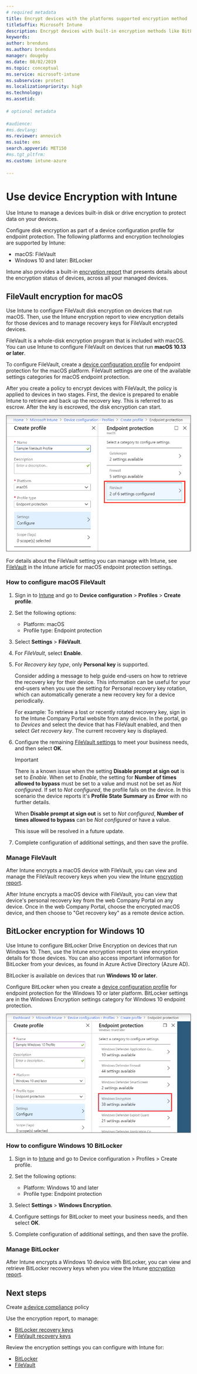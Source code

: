```yaml
---
# required metadata
title: Encrypt devices with the platforms supported encryption method 
titleSuffix: Microsoft Intune
description: Encrypt devices with built-in encryption methods like BitLocker or FileVault, and manage the recovery keys for those encrypted devices from within the Intune portal. 
keywords:
author: brenduns
ms.author: brenduns
manager: dougeby
ms.date: 08/02/2019
ms.topic: conceptual
ms.service: microsoft-intune
ms.subservice: protect
ms.localizationpriority: high
ms.technology:
ms.assetid:  

# optional metadata

#audience:
#ms.devlang:
ms.reviewer: annovich
ms.suite: ems
search.appverid: MET150
#ms.tgt_pltfrm:
ms.custom: intune-azure

---
```


# Use device Encryption with Intune  

Use Intune to manage a devices built-in disk or drive encryption to protect data on your devices.  

Configure disk encryption as part of a device configuration profile for endpoint protection. The following platforms and encryption technologies are supported by Intune:  
- macOS: FileVault   
- Windows 10 and later: BitLocker  

Intune also provides a built-in [encryption report](encryption-monitor.md) that presents details about the encryption status of devices, across all your managed devices.  

## FileVault encryption for macOS  

Use Intune to configure FileVault disk encryption on devices that run macOS. Then, use the Intune encryption report to view encryption details for those devices and to manage recovery keys for FileVault encrypted devices.  

FileVault is a whole-disk encryption program that is included with macOS. You can use Intune to configure FileVault on devices that run **macOS 10.13 or later**.  

To configure FileVault, create a [device configuration profile](../configuration/device-profile-create.md) for endpoint protection for the macOS platform. FileVault settings are one of the available settings categories for macOS endpoint protection.  

After you create a policy to encrypt devices with FileVault, the policy is applied to devices in two stages. First, the device is prepared to enable Intune to retrieve and back up the recovery key. This is referred to as escrow. After the key is escrowed, the disk encryption can start.

![FileVault settings](./media/encrypt-devices/filevault-settings.png)

For details about the FileVault setting you can manage with Intune, see [FileVault](endpoint-protection-macos.md#filevault) in the Intune article for macOS endpoint protection settings.  

### How to configure macOS FileVault 

1. Sign in to [Intune](https://go.microsoft.com/fwlink/?linkid=2090973) and go to **Device configuration** > **Profiles** > **Create profile**.  

2. Set the following options:  

   - Platform: macOS  
   - Profile type: Endpoint protection  

3. Select **Settings** > **FileVault**.  

4. For *FileVault*, select **Enable**.  

5. For *Recovery key type*, only **Personal key** is supported.  

   Consider adding a message to help guide end-users on how to retrieve the recovery key for their device. This information can be useful for your end-users when you use the setting for Personal recovery key rotation, which can automatically generate a new recovery key for a device periodically.  

   For example: To retrieve a lost or recently rotated recovery key, sign in to the Intune Company Portal website from any device. In the portal, go to *Devices* and select the device that has FileVault enabled, and then select *Get recovery key*. The current recovery key is displayed.  

6. Configure the remaining [FileVault settings](endpoint-protection-macos.md#filevault) to meet your business needs, and then select **OK**.  

   > [!IMPORTANT]  
   > There is a known issue when the setting **Disable prompt at sign out** is set to *Enable*. When set to *Enable*, the setting for **Number of times allowed to bypass** must be set to a value and must not be set as *Not configured*. If set to *Not configured*, the profile fails on the device. In this scenario the device reports it's **Profile State Summary** as **Error** with no further details.
   > 
   > When **Disable prompt at sign out** is set to *Not configured*, **Number of times allowed to bypass** can be *Not configured* or have a value.  
   > 
   > This issue will be resolved in a future update. 

7. Complete configuration of additional settings, and then save the profile.  

### Manage FileVault  

After Intune encrypts a macOS device with FileVault, you can view and manage the FileVault recovery keys when you view the Intune [encryption report](encryption-monitor.md).  

After Intune encrypts a macOS device with FileVault, you can view that device's personal recovery key from the web Company Portal on any device. Once in the web Company Portal, choose the encrypted macOS device, and then choose to "Get recovery key" as a remote device action. 

## BitLocker encryption for Windows 10  

Use Intune to configure BitLocker Drive Encryption on devices that run Windows 10. Then, use the Intune encryption report to view encryption details for those devices. You can also access important information for BitLocker from your devices, as found in Azure Active Directory (Azure AD).  

BitLocker is available on devices that run **Windows 10 or later**.  

Configure BitLocker when you create a [device configuration profile](../configuration/device-profile-create.md) for endpoint protection for the Windows 10 or later platform. BitLocker settings are in the Windows Encryption settings category for Windows 10 endpoint protection.    

![BitLocker settings](./media/encrypt-devices/bitlocker-settings.png) 

### How to configure Windows 10 BitLocker  

1. Sign in to [Intune](https://go.microsoft.com/fwlink/?linkid=2090973) and go to Device configuration > Profiles > Create profile.  

2. Set the following options:  
   - Platform: Windows 10 and later  
   - Profile type: Endpoint protection  

3. Select **Settings** > **Windows Encryption**.

4. Configure settings for BitLocker to meet your business needs, and then select **OK**.  

5. Complete configuration of additional settings, and then save the profile.  

### Manage BitLocker  

After Intune encrypts a Windows 10 device with BitLocker, you can view and retrieve BitLocker recovery keys when you view the Intune [encryption report](encryption-monitor.md).  

## Next steps  

Create [a device compliance](compliance-policy-create-windows.md) policy  

Use the encryption report, to manage:  
- [BitLocker recovery keys](encryption-monitor.md#bitlocker-recovery-keys)
- [FileVault recovery keys](encryption-monitor.md#filevault-recovery-keys)

Review the encryption settings you can configure with Intune for:  
- [BitLocker](endpoint-protection-windows-10.md#windows-encryption)  
- [FileVault](endpoint-protection-macos.md#filevault)  
 
 
